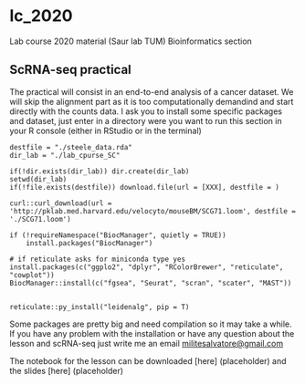 # lc_2020
Lab course 2020 material (Saur lab TUM) Bioinformatics section

## ScRNA-seq practical

The practical will consist in an end-to-end analysis of a cancer dataset. We will skip the alignment part as it is too computationally demandind and start directly with the counts data.
I ask you to install some specific packages and dataset, just enter in a directory were you want to run this section in your R console (either in RStudio or in the terminal)

```{r}
destfile = "./steele_data.rda"
dir_lab = "./lab_cpurse_SC"

if(!dir.exists(dir_lab)) dir.create(dir_lab)
setwd(dir_lab)
if(!file.exists(destfile)) download.file(url = [XXX], destfile = )

curl::curl_download(url = 'http://pklab.med.harvard.edu/velocyto/mouseBM/SCG71.loom', destfile = './SCG71.loom')

if (!requireNamespace("BiocManager", quietly = TRUE))
    install.packages("BiocManager")

# if reticulate asks for miniconda type yes
install.packages(c("ggplo2", "dplyr", "RColorBrewer", "reticulate", "cowplot"))
BiocManager::install(c("fgsea", "Seurat", "scran", "scater", "MAST"))


reticulate::py_install("leidenalg", pip = T)

```
Some packages are pretty big and need compilation so it may take a while. 
If you have any problem with the installation or have any question about the lesson and scRNA-seq just write me an email <militesalvatore@gmail.com>


The notebook for the lesson can be downloaded [here] (placeholder) and the slides [here] (placeholder)
